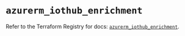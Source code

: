 # `azurerm_iothub_enrichment`

Refer to the Terraform Registry for docs: [`azurerm_iothub_enrichment`](https://registry.terraform.io/providers/hashicorp/azurerm/3.111.0/docs/resources/iothub_enrichment).
